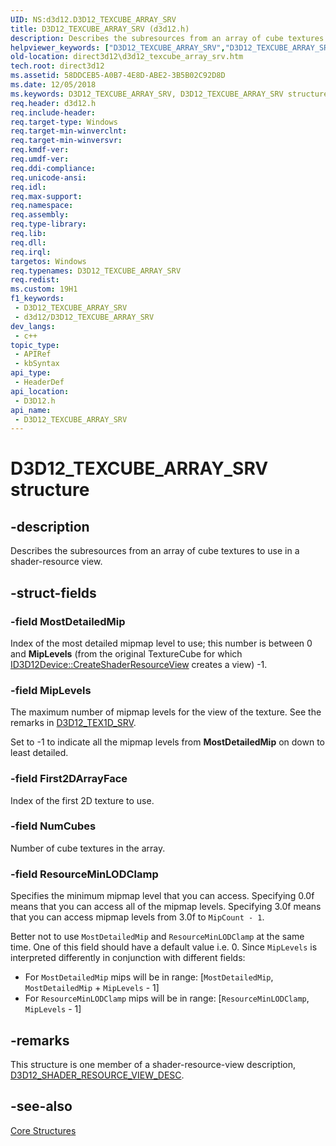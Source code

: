 ```yaml
---
UID: NS:d3d12.D3D12_TEXCUBE_ARRAY_SRV
title: D3D12_TEXCUBE_ARRAY_SRV (d3d12.h)
description: Describes the subresources from an array of cube textures to use in a shader-resource view.
helpviewer_keywords: ["D3D12_TEXCUBE_ARRAY_SRV","D3D12_TEXCUBE_ARRAY_SRV structure","d3d12/D3D12_TEXCUBE_ARRAY_SRV","direct3d12.d3d12_texcube_array_srv"]
old-location: direct3d12\d3d12_texcube_array_srv.htm
tech.root: direct3d12
ms.assetid: 58DDCEB5-A0B7-4E8D-ABE2-3B5B02C92D8D
ms.date: 12/05/2018
ms.keywords: D3D12_TEXCUBE_ARRAY_SRV, D3D12_TEXCUBE_ARRAY_SRV structure, d3d12/D3D12_TEXCUBE_ARRAY_SRV, direct3d12.d3d12_texcube_array_srv
req.header: d3d12.h
req.include-header: 
req.target-type: Windows
req.target-min-winverclnt: 
req.target-min-winversvr: 
req.kmdf-ver: 
req.umdf-ver: 
req.ddi-compliance: 
req.unicode-ansi: 
req.idl: 
req.max-support: 
req.namespace: 
req.assembly: 
req.type-library: 
req.lib: 
req.dll: 
req.irql: 
targetos: Windows
req.typenames: D3D12_TEXCUBE_ARRAY_SRV
req.redist: 
ms.custom: 19H1
f1_keywords:
 - D3D12_TEXCUBE_ARRAY_SRV
 - d3d12/D3D12_TEXCUBE_ARRAY_SRV
dev_langs:
 - c++
topic_type:
 - APIRef
 - kbSyntax
api_type:
 - HeaderDef
api_location:
 - D3D12.h
api_name:
 - D3D12_TEXCUBE_ARRAY_SRV
---
```


# D3D12_TEXCUBE_ARRAY_SRV structure


## -description

Describes the subresources from an array of cube textures to use in a shader-resource view.

## -struct-fields

### -field MostDetailedMip

Index of the most detailed mipmap level to use; this number is between 0 and <b>MipLevels</b> (from the original TextureCube for which <a href="/windows/desktop/api/d3d12/nf-d3d12-id3d12device-createshaderresourceview">ID3D12Device::CreateShaderResourceView</a> creates a view) -1.

### -field MipLevels

The maximum number of mipmap levels for the view of the texture. See the remarks in <a href="/windows/desktop/api/d3d12/ns-d3d12-d3d12_tex1d_srv">D3D12_TEX1D_SRV</a>.

Set to -1 to indicate all the mipmap levels from <b>MostDetailedMip</b> on down to least detailed.

### -field First2DArrayFace

Index of the first 2D texture to use.

### -field NumCubes

Number of cube textures in the array.

### -field ResourceMinLODClamp

Specifies the minimum mipmap level that you can access. Specifying 0.0f means that you can access all of the mipmap levels. Specifying 3.0f means that you can access mipmap levels from 3.0f to `MipCount - 1`.

Better not to use `MostDetailedMip` and `ResourceMinLODClamp` at the same time. One of this field should have a default value i.e. 0. Since `MipLevels` is interpreted differently in conjunction with different fields:
-   For `MostDetailedMip` mips will be in range: \[`MostDetailedMip`, `MostDetailedMip` + `MipLevels` - 1]
-   For `ResourceMinLODClamp` mips will be in range: \[`ResourceMinLODClamp`, `MipLevels` - 1]

## -remarks

This structure is one member of a shader-resource-view description, <a href="/windows/desktop/api/d3d12/ns-d3d12-d3d12_shader_resource_view_desc">D3D12_SHADER_RESOURCE_VIEW_DESC</a>.

## -see-also

<a href="/windows/desktop/direct3d12/direct3d-12-structures">Core Structures</a>
